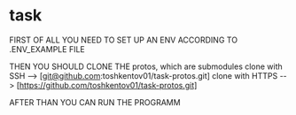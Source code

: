 # task

FIRST OF ALL YOU NEED TO SET UP AN ENV ACCORDING TO .ENV_EXAMPLE FILE

THEN YOU SHOULD CLONE THE protos, which are submodules 
clone with SSH --> [git@github.com:toshkentov01/task-protos.git]
clone with HTTPS --> [https://github.com/toshkentov01/task-protos.git]

AFTER THAN YOU CAN RUN THE PROGRAMM
